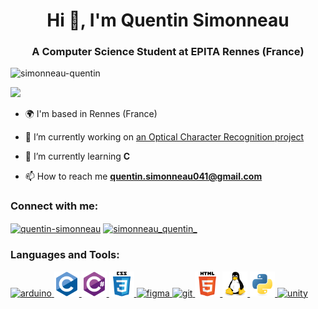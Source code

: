 <h1 align="center">Hi 👋, I'm Quentin Simonneau</h1>
<h3 align="center">A Computer Science Student at EPITA Rennes (France)</h3>

<p align="left"> <img src="https://komarev.com/ghpvc/?username=simonneau-quentin&label=Profile%20views&color=debefe&style=flat" alt="simonneau-quentin" /> </p>
<a href="https://www.github.com/simonneau-quentin" target="_blank" rel="noreferrer"><img src="https://img.shields.io/github/followers/simonneau-quentin?logo=github&style=for-the-badge&color=debefe&labelColor=0f172a" /></a>

- 🌍 I'm based in Rennes (France)
  
- 🔭 I’m currently working on [an Optical Character Recognition project](https://github.com/simonneau-quentin/OCR-2028)

- 🌱 I’m currently learning **C**

- 📫 How to reach me **quentin.simonneau041@gmail.com**

<h3 align="left">Connect with me:</h3>
<p align="left">
<a href="[www.linkedin.com/in/quentin-simonneau-5418bb1a4](https://www.linkedin.com/in/quentin-simonneau-5418bb1a4/)" target="blank"><img align="center" src="https://raw.githubusercontent.com/rahuldkjain/github-profile-readme-generator/master/src/images/icons/Social/linked-in-alt.svg" alt="quentin-simonneau" height="30" width="40" /></a>
<a href="https://instagram.com/simonneau_quentin_" target="blank"><img align="center" src="https://raw.githubusercontent.com/rahuldkjain/github-profile-readme-generator/master/src/images/icons/Social/instagram.svg" alt="simonneau_quentin_" height="30" width="40" /></a>
</p>

<h3 align="left">Languages and Tools:</h3>
<p align="left"> <a href="https://www.arduino.cc/" target="_blank" rel="noreferrer"> <img src="https://cdn.worldvectorlogo.com/logos/arduino-1.svg" alt="arduino" width="40" height="40"/> </a> <a href="https://www.cprogramming.com/" target="_blank" rel="noreferrer"> <img src="https://raw.githubusercontent.com/devicons/devicon/master/icons/c/c-original.svg" alt="c" width="40" height="40"/> </a> <a href="https://www.w3schools.com/cs/" target="_blank" rel="noreferrer"> <img src="https://raw.githubusercontent.com/devicons/devicon/master/icons/csharp/csharp-original.svg" alt="csharp" width="40" height="40"/> </a> <a href="https://www.w3schools.com/css/" target="_blank" rel="noreferrer"> <img src="https://raw.githubusercontent.com/devicons/devicon/master/icons/css3/css3-original-wordmark.svg" alt="css3" width="40" height="40"/> </a> <a  <a href="https://www.figma.com/" target="_blank" rel="noreferrer"> <img src="https://www.vectorlogo.zone/logos/figma/figma-icon.svg" alt="figma" width="40" height="40"/> </a>  <a href="https://git-scm.com/" target="_blank" rel="noreferrer"> <img src="https://www.vectorlogo.zone/logos/git-scm/git-scm-icon.svg" alt="git" width="40" height="40"/> </a> <a href="https://www.w3.org/html/" target="_blank" rel="noreferrer"> <img src="https://raw.githubusercontent.com/devicons/devicon/master/icons/html5/html5-original-wordmark.svg" alt="html5" width="40" height="40"/> </a> <a href="https://www.linux.org/" target="_blank" rel="noreferrer"> <img src="https://raw.githubusercontent.com/devicons/devicon/master/icons/linux/linux-original.svg" alt="linux" width="40" height="40"/> </a> <a href="https://www.python.org" target="_blank" rel="noreferrer"> <img src="https://raw.githubusercontent.com/devicons/devicon/master/icons/python/python-original.svg" alt="python" width="40" height="40"/> </a> <a href="https://unity.com/" target="_blank" rel="noreferrer"> <img src="https://www.vectorlogo.zone/logos/unity3d/unity3d-icon.svg" alt="unity" width="40" height="40"/> </a> </p>
